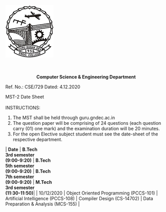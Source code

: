 ![Display picture](gneLogo.jpg)
<br/><br/><br/> ****<center>Computer Science & Engineering Department</center>****

Ref. No.: CSE/729                              Dated: 4.12.2020

MST-2 Date Sheet
<br/><br/>INSTRUCTIONS:
1.	The MST shall be held through guru.gndec.ac.in
2.	The question paper will be comprising of 24 questions (each question carry (01) one mark) and the examination duration will be 20 minutes.
3.	For the open Elective subject student must see the date-sheet of the respective department.

| **Date** | **B.Tech <br/>3rd semester<br/>(9:00-9:20)** | **B.Tech <br/>5th semester <br/>(9:00-9:20)** | **B.Tech <br/>7th semester <br/>(9:00-9:20)** | **M.Tech <br/>3rd semester <br/>(11:30-11:50)**|
| 10/12/2020 |	Object Oriented Programming (PCCS-101) | Artificial Intelligence (PCCS-108) | Compiler Design (CS-14702) | Data Preparation & Analysis (MCS-155) |


